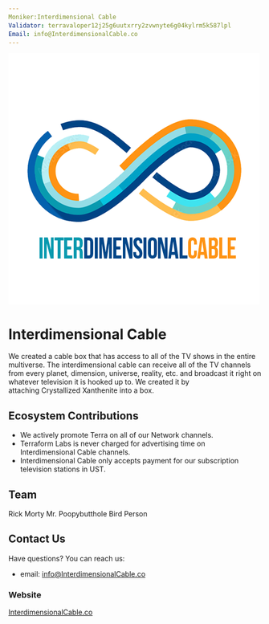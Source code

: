 ```yaml
---
Moniker:Interdimensional Cable
Validator: terravaloper12j25g6uutxrry2zvwnyte6g04kylrm5k587lpl
Email: info@InterdimensionalCable.co
---
```


![Interdimensional Cable](IDC.png)

# Interdimensional Cable

We created a cable box that has access to all of the TV shows in the entire multiverse.
The interdimensional cable can receive all of the TV channels from every planet,
dimension, universe, reality, etc. and broadcast it right on whatever television it is
hooked up to. We created it by attaching Crystallized Xanthenite into a box.

## Ecosystem Contributions

* We actively promote Terra on all of our Network channels.
* Terraform Labs is never charged for advertising time on Interdimensional Cable channels.
* Interdimensional Cable only accepts payment for our subscription television stations in UST.

## Team

Rick
Morty
Mr. Poopybutthole
Bird Person

## Contact Us

Have questions? You can reach us:
* email: info@InterdimensionalCable.co

### Website

[InterdimensionalCable.co](https://InterdimensionalCable.co)
